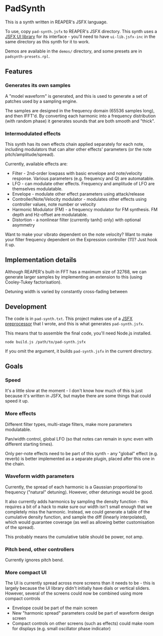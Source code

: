 # PadSynth

This is a synth written in REAPER's JSFX language.

To use, copy `pad-synth.jsfx` to REAPER's JSFX directory.  This synth uses a [JSFX UI library](https://github.com/geraintluff/jsfx-ui-lib) for its interface - you'll need to have `ui-lib.jsfx-inc` in the same directory as this synth for it to work.

Demos are available in the `demos/` directory, and some presets are in `padsynth-presets.rpl`.

## Features

### Generates its own samples

A "model waveform" is generated, and this is used to generate a set of patches used by a sampling engine.

The samples are designed in the frequency domain (65536 samples long), and then IFFT'd.  By converting each harmonic into a frequency distribution (with random phase) it generates sounds that are both smooth and "thick".

### Intermodulated effects

This synth has its own effects chain applied separately for each note, including modulators that can alter other effects' parameters (or the note pitch/amplitude/spread).

Currently, available effects are:

*	Filter - 2nd-order lowpass with basic envelope and note/velocity response.  Various parameters (e.g. frequency and Q) are automatable.
*	LFO - can modulate other effects.  Frequency and amplitude of LFO are themselves modulatable.
*	Envelope - modulate other effect parameters using attack/release
*	Controller/Note/Velocity modulator - modulates other effects using controller values, note number or velocity
*	Harmonic Modulator (FM) - a frequency modulator for FM synthesis. FM depth and Hz-offset are modulatable.
*	Distortion - a nonlinear filter (currently tanh() only) with optional asymmetry

Want to make your vibrato dependent on the note velocity?  Want to make your filter frequency dependent on the Expression controller (11)?  Just hook it up.

## Implementation details

Although REAPER's built-in FFT has a maximum size of 32768, we can generate larger samples by implementing an extension to this (using Cooley-Tukey factorisation).

Detuning width is varied by constantly cross-fading between

## Development

The code is in `pad-synth.txt`.  This project makes use of a [JSFX preprocessor](https://www.npmjs.com/package/jsfx-preprocessor) that I wrote, and this is what generates `pad-synth.jsfx`.

This means that to assemble the final code, you'll need Node.js installed.

```
node build.js /path/to/pad-synth.jsfx
```

If you omit the argument, it builds `pad-synth.jsfx` in the current directory.

## Goals

### Speed

It's a little slow at the moment - I don't know how much of this is just because it's written in JSFX, but maybe there are some things that could speed it up.

### More effects

Different filter types, multi-stage filters, make more parameters modulatable.

Pan/width control, global LFO (so that notes can remain in sync even with different starting times).

Only per-note effects need to be part of this synth - any "global" effect (e.g. reverb) is better implemented as a separate plugin, placed after this one in the chain.

### Waveform width parameters

Currently, the spread of each harmonic is a Gaussian proportional to frequency ("natural" detuning).  However, other detunings would be good.

It also currently adds harmonics by sampling the density function - this requires a bit of a hack to make sure our width isn't small enough that we completely miss the harmonic.  Instead, we could generate a table of the cumulative density function, and sample the diff (linearly interpolated), which would guarantee coverage (as well as allowing better customisation of the spread).

This probably means the cumulative table should be power, not amp.

### Pitch bend, other controllers

Currently ignores pitch bend.

### More compact UI

The UI is currently spread across more screens than it needs to be - this is largely because the UI library didn't initially have dials or vertical sliders.  However, several of the screens could now be combined using more compact controls

*	Envelope could be part of the main screen
*	New "harmonic spread" parameters could be part of waveform design screen
*	Compact controls on other screens (such as effects) could make room for displays (e.g. small oscillator phase indicator)